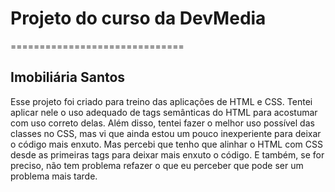 # Projeto do curso da DevMedia
==============================
## Imobiliária Santos

Esse projeto foi criado para treino das aplicações de HTML e CSS.
Tentei aplicar nele o uso adequado de tags semânticas do HTML para acostumar com uso correto delas. Além disso, tentei fazer o melhor uso possível das classes no CSS, mas vi que ainda estou um pouco inexperiente para deixar o código mais enxuto.
Mas percebi que tenho que alinhar o HTML com CSS desde as primeiras tags para deixar mais enxuto o código. E também, se for preciso, não tem problema refazer o que eu perceber que pode ser um problema mais tarde.